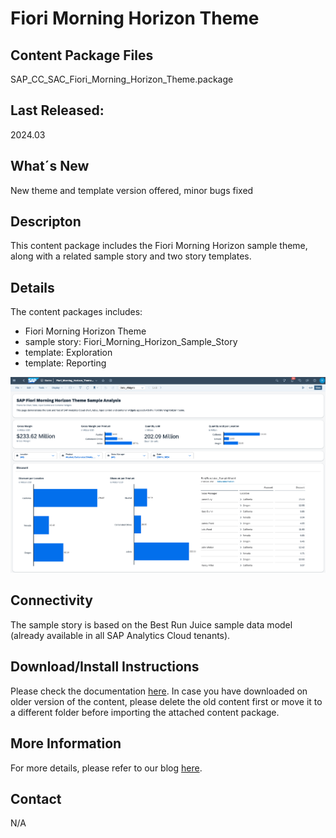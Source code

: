 # Fiori Morning Horizon Theme

## Content Package Files
SAP_CC_SAC_Fiori_Morning_Horizon_Theme.package

## Last Released:
2024.03

## What´s New
New theme and template version offered, minor bugs fixed

## Descripton
This content package includes the Fiori Morning Horizon sample theme, along with a related sample story and two story templates. 

## Details
The content packages includes:
* Fiori Morning Horizon Theme 
* sample story: Fiori_Morning_Horizon_Sample_Story
* template: Exploration
* template: Reporting

![Fiori Morning Horizon example](Fiori_Morning_Horizon_Theme_Screenshot.png)

## Connectivity
The sample story is based on the Best Run Juice sample data model (already available in all SAP Analytics Cloud tenants).

## Download/Install Instructions
Please check the documentation [here](https://help.sap.com/docs/SAP_ANALYTICS_CLOUD/42093f14b43c485fbe3adbbe81eff6c8/603e26204ce14bd8b5f9729a8123636f.html).
In case you have downloaded on older version of the content, please delete the old content first or move it to a different folder before importing the attached content package. 

## More Information
For more details, please refer to our blog [here](https://community.sap.com/t5/technology-blogs-by-sap/horizon-theme-and-templates-for-stories-in-sap-analytics-cloud/ba-p/13657027).

## Contact
N/A

